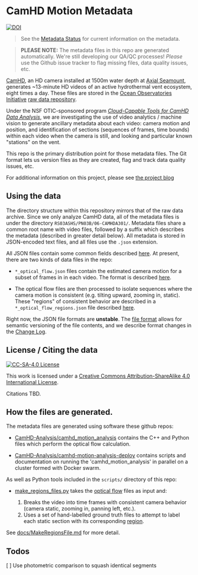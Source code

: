 # CamHD Motion Metadata


[![DOI](https://zenodo.org/badge/90894043.svg)](https://zenodo.org/badge/latestdoi/90894043)


>  See the [Metadata Status](docs/MetadataStatus.md) for current information on the metadata.

>  __PLEASE NOTE:__  The metadata files in this repo are generated automatically.   We're still developing our QA/QC processes!    _Please_ use the Github issue tracker to flag missing files, data quality issues, etc.


[CamHD](http://www.interactiveoceans.washington.edu/story/High_Definition_Video_Camera), an HD camera installed at 1500m water depth at [Axial Seamount](https://en.wikipedia.org/wiki/Axial_Seamount), generates ~13-minute HD videos of an active hydrothermal vent ecosystem, eight times a day.   These files are stored in the [Ocean Observatories Initiative](http://oceanobservatories.org/) [raw data repository](https://rawdata.oceanobservatories.org/files/RS03ASHS/PN03B/06-CAMHDA301/).

Under the NSF OTIC-sponsored program [_Cloud-Capable Tools for CamHD Data Analysis_](https://camhd-analysis.github.io/public-www/), we are investigating the use of video analytics / machine vision to generate ancillary metadata about each video: camera motion and position, and identification of sections (sequences of frames, time bounds) within each video when the camera is still, and looking and particular known "stations" on the vent.

This repo is the primary distribution point for those metadata files.   The Git format lets us version files as they are created, flag and track data quality issues, etc.

For additional information on this project, please see [the project blog](https://camhd-analysis.github.io/public-www/)

## Using the data

The directory structure within this repository mirrors that of the raw data
archive.  Since we only analyze CamHD data, all of the metadata files is under the
directory `RS03ASHS/PN03B/06-CAMHDA301/`.   Metadata files share a common root
name with video files, followed by a suffix which describes the metadata
(described in greater detail below).  All metadata is stored in JSON-encoded
text files, and all files use the `.json` extension.   

All JSON files contain some common fields described [here](docs/JsonCommon.md).  At present, there are two kinds of data files in the repo:

 * `*_optical_flow.json` files contain the estimated camera motion for a subset of frames in in each video.  The format is described [here](docs/OpticalFlowJson.md).

 * The optical flow files are then processed to isolate sequences where the camera motion is consistent (e.g. tilting upward, zooming in, static).  These "regions" of consistent behavior are described in a `*_optical_flow_regions.json` file described [here](docs/OpticalFlowRegionsJson.md).

Right now, the JSON file formats are __unstable__.   The [file format](docs/JsonCommon.md) allows for semantic versioning of the file contents, and we describe format changes in the [Change Log](docs/ChangeLog.md).


## License / Citing the data

[![CC-SA-4.0 License](https://i.creativecommons.org/l/by-sa/4.0/88x31.png)](http://creativecommons.org/licenses/by-sa/4.0/)

This work is licensed under a [Creative Commons Attribution-ShareAlike 4.0 International License](http://creativecommons.org/licenses/by-sa/4.0/).

Citations TBD.


## How the files are generated.

The metadata files are generated using software these github repos:

  * [CamHD-Analysis/camhd_motion_analysis](https://github.com/CamHD-Analysis/camhd_motion_analysis) contains the C++ and Python files which perform the optical flow calculation.

  * [CamHD-Analysis/camhd-motion-analysis-deploy](https://github.com/CamHD-Analysis/camhd-motion-analysis-deploy) contains scripts and documentation on running the 'camhd_motion_analysis' in parallel on a cluster formed with Docker swarm.

As well as Python tools included in the `scripts/` directory of this repo:

  * [make_regions_files.py](docs/MakeRegionsFile.md) takes the [optical flow](docs/OpticalFlowJson.md) files as input and:

    1. Breaks the video into time frames with consistent camera behavior (camera static, zooming in, panning left, etc.).  
    1. Uses a set of hand-labelled ground truth files to attempt to label each static section with its corresponding [region](docs/Regions.md).

  See [docs/MakeRegionsFile.md](docs/MakeRegionsFile.md) for more detail.

## Todos

 [ ] Use photometric comparison to squash identical segments

